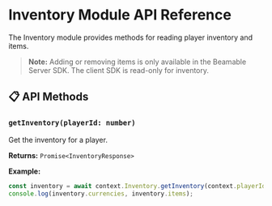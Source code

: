 # Inventory Module API Reference

The Inventory module provides methods for reading player inventory and items.

> **Note:** Adding or removing items is only available in the Beamable Server SDK. The client SDK is read-only for inventory.

## 📋 API Methods

### `getInventory(playerId: number)`
Get the inventory for a player.

**Returns:** `Promise<InventoryResponse>`

**Example:**
```typescript
const inventory = await context.Inventory.getInventory(context.playerId!);
console.log(inventory.currencies, inventory.items);
``` 